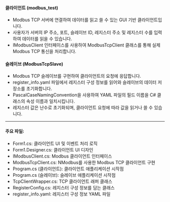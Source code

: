 #### 클라이언트 (modbus_test)

- Modbus TCP 서버에 연결하여 데이터를 읽고 쓸 수 있는 GUI 기반 클라이언트입니다.
- 사용자가 서버의 IP 주소, 포트, 슬레이브 ID, 레지스터 주소 및 레지스터 수를 입력하여 데이터를 읽을 수 있습니다.
- IModbusClient 인터페이스를 사용하여 ModbusTcpClient 클래스를 통해 실제 Modbus TCP 통신을 처리합니다.

#### 슬레이브 (ModbusTcpSlave)

- Modbus TCP 슬레이브를 구현하여 클라이언트의 요청에 응답합니다.
- register_info.yaml 파일에서 레지스터 구성 정보를 읽어와 슬레이브의 데이터 저장소를 초기화합니다.
- PascalCaseNamingConvention을 사용하여 YAML 파일의 필드 이름을 C# 클래스의 속성 이름과 일치시킵니다.
- 레지스터 값은 난수로 초기화되며, 클라이언트 요청에 따라 값을 읽거나 쓸 수 있습니다.

---
#### 주요 파일:

- Form1.cs: 클라이언트 UI 및 이벤트 처리 로직
- Form1.Designer.cs: 클라이언트 UI 디자인
- IModbusClient.cs: Modbus 클라이언트 인터페이스
- ModbusTcpClient.cs: NModbus를 사용한 Modbus TCP 클라이언트 구현
- Program.cs (클라이언트): 클라이언트 애플리케이션 시작점
- Program.cs (슬레이브): 슬레이브 애플리케이션 시작점
- TcpClientWrapper.cs: TCP 클라이언트 래퍼 클래스
- RegisterConfig.cs: 레지스터 구성 정보를 담는 클래스
- register_info.yaml: 레지스터 구성 정보 YAML 파일